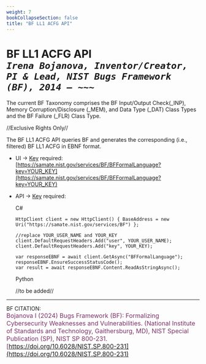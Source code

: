 ```yaml
---
weight: 7
bookCollapseSection: false
title: "BF LL1 ACFG API"
---
```


<!-- Google tag (gtag.js) -->
<script async src="https://www.googletagmanager.com/gtag/js?id=G-PJ364XPP9F"></script>
<script>
  window.dataLayer = window.dataLayer || [];
  function gtag(){dataLayer.push(arguments);}
  gtag('js', new Date());

  gtag('config', 'G-PJ364XPP9F');
</script>

# BF LL1 ACFG API <br/> _`Irena Bojanova, Inventor/Creator, PI & Lead, NIST Bugs Framework (BF), 2014 – ~~~`_

The current BF Taxonomy comprises the BF Input/Output Check(_INP), Memory Corruption/Disclosure (_MEM), and Data Type (_DAT) Class Types and the BF Failure (_FLR) Class Type.

//Exclusive Rights Only//

The BF LL1 ACFG API queries BF and generates the corresponding (i.e., filtered) BF LL1 ACFG in EBNF format.

- UI &rarr; [Key](https://forms.gle/SRZyva5Vn1i4dQQ2A) required: <br/>
  [https://samate.nist.gov/services/BF/BFFormalLanguage?key=YOUR_KEY](https://samate.nist.gov/services/BF/BFFormalLanguage?key=YOUR_KEY) </br>

- API &rarr; [Key](https://forms.gle/SRZyva5Vn1i4dQQ2A) required: <br/>

  C# <br/>
        
      HttpClient client = new HttpClient() { BaseAddress = new Uri("https://samate.nist.gov/services/BF") };

      //replace YOUR_USER_NAME and YOUR_KEY
      client.DefaultRequestHeaders.Add("user", YOUR_USER_NAME);
      client.DefaultRequestHeaders.Add("key", YOUR_KEY);

      var responseEBNF = await client.GetAsync("BFFormalLanguage");
      responseEBNF.EnsureSuccessStatusCode();        
      var result = await responseEBNF.Content.ReadAsStringAsync();

   Python
      
    //to be added//
 _______________________________

BF CITATION: <br/>
<l style="font-size: 16px; color: #7D3368"> Bojanova I (2024) Bugs Framework (BF): Formalizing Cybersecurity Weaknesses and Vulnerabilities. (National Institute of Standards and Technology, Gaithersburg, MD), NIST Special Publication (SP), NIST SP 800-231. [https://doi.org/10.6028/NIST.SP.800-231](https://doi.org/10.6028/NIST.SP.800-231)</l>  <br/>